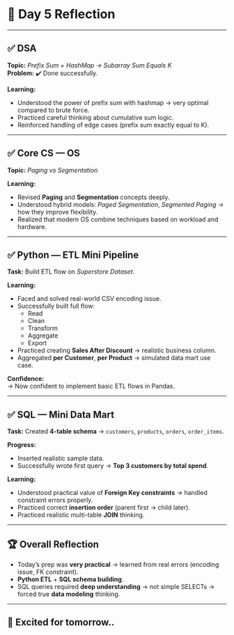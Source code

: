 # 🌟 Day 5 Reflection

---

## ✅ DSA

**Topic:** *Prefix Sum + HashMap → Subarray Sum Equals K*  
**Problem:** ✔️ Done successfully.

**Learning:**

- Understood the power of prefix sum with hashmap → very optimal compared to brute force.
- Practiced careful thinking about cumulative sum logic.
- Reinforced handling of edge cases (prefix sum exactly equal to K).

---

## ✅ Core CS — OS

**Topic:** *Paging vs Segmentation*

**Learning:**

- Revised **Paging** and **Segmentation** concepts deeply.
- Understood hybrid models: *Paged Segmentation*, *Segmented Paging* → how they improve flexibility.
- Realized that modern OS combine techniques based on workload and hardware.

---

## ✅ Python — ETL Mini Pipeline

**Task:** Build ETL flow on *Superstore Dataset*.

**Learning:**

- Faced and solved real-world CSV encoding issue.
- Successfully built full flow:
  - Read
  - Clean
  - Transform
  - Aggregate
  - Export
- Practiced creating **Sales After Discount** → realistic business column.
- Aggregated **per Customer**, **per Product** → simulated data mart use case.

**Confidence:**  
→ Now confident to implement basic ETL flows in Pandas.

---

## ✅ SQL — Mini Data Mart

**Task:** Created **4-table schema** → `customers`, `products`, `orders`, `order_items`.

**Progress:**

- Inserted realistic sample data.
- Successfully wrote first query → **Top 3 customers by total spend**.

**Learning:**

- Understood practical value of **Foreign Key constraints** → handled constraint errors properly.
- Practiced correct **insertion order** (parent first → child later).
- Practiced realistic multi-table **JOIN** thinking.

---

## 🏆 Overall Reflection

- Today’s prep was **very practical** → learned from real errors (encoding issue, FK constraint).
- **Python ETL** + **SQL schema building**.
- SQL queries required **deep understanding** → not simple SELECTs → forced true **data modeling** thinking.

---

## 🚀 Excited for tomorrow..